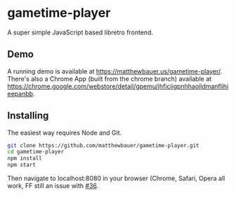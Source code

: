 # gametime-player

A super simple JavaScript based libretro frontend.

## Demo

A running demo is available at https://matthewbauer.us/gametime-player/. There's also a Chrome App (built from the chrome branch) available at https://chrome.google.com/webstore/detail/gpemu/jhficiigpnhhaojldmanflihieepanbb.

## Installing

The easiest way requires Node and Git.

```sh
git clone https://github.com/matthewbauer/gametime-player.git
cd gametime-player
npm install
npm start
```

Then navigate to localhost:8080 in your browser (Chrome, Safari, Opera all work, FF still an issue with [#36](https://github.com/matthewbauer/gametime-player/issues/36).
